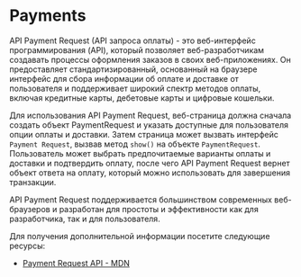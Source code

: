 # Payments

API Payment Request (API запроса оплаты) - это веб-интерфейс программирования (API), который позволяет веб-разработчикам создавать процессы оформления заказов в своих веб-приложениях. Он предоставляет стандартизированный, основанный на браузере интерфейс для сбора информации об оплате и доставке от пользователя и поддерживает широкий спектр методов оплаты, включая кредитные карты, дебетовые карты и цифровые кошельки.

Для использования API Payment Request, веб-страница должна сначала создать объект PaymentRequest и указать доступные для пользователя опции оплаты и доставки. Затем страница может вызвать интерфейс `Payment Request`, вызвав метод `show()` на объекте `PaymentRequest`. Пользователь может выбрать предпочитаемые варианты оплаты и доставки и подтвердить оплату, после чего API Payment Request вернет объект ответа на оплату, который можно использовать для завершения транзакции.

API Payment Request поддерживается большинством современных веб-браузеров и разработан для простоты и эффективности как для разработчика, так и для пользователя.

Для получения дополнительной информации посетите следующие ресурсы:

- [Payment Request API - MDN](https://developer.mozilla.org/en-US/docs/Web/API/Payment_Request_API)
